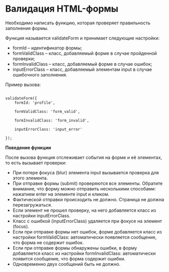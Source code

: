 <h1>Валидация HTML-формы</h1>
<p>Необходимо написать функцию, которая проверяет правильность заполнения формы.</p>
<p>Функция называется validateForm и принимает следующие настройки:</p>
<ul>
    <li>formId – идентификатор формы;</li>
    <li>formValidClass – класс, добавляемый форме в случае пройденной проверки;</li>
    <li>formInvalidClass – класс, добавляемый форме в случае ошибок;</li>
    <li>inputErrorClass – класс, добавляемый элементам input в случае ошибочного заполнения.</li>
</ul>
<p>Пример вызова:</p>
<code>
validateForm({
    formId: 'profile',<br>
    formValidClass: 'form_valid',<br>
    formInvalidClass: 'form_invalid',<br>
    inputErrorClass: 'input_error'<br>
});
</code>

<p><strong>Поведение функции</strong></p>
<p>После вызова функция отслеживает события на форме и её элементах, то есть вызывает проверки:</p>
<ul>
    <li>При потере фокуса (blur) элемента input вызывается проверка для этого элемента.</li>
    <li>При отправке формы (submit) проверяются все элементы. Обратите внимание, что форму можно отправить несколькими способами: нажатием enter на элементе input и кликом.</li>
    <li>Фактической отправки происходить не должно. Страница не должна перезагружаться.</li>
    <li>Если элемент не прошел проверку, на него добавляется класс из настройки inputErrorClass.</li>
    <li>Класс с ошибкой (inputErrorClass) удаляется при фокусе на элемент (focus).</li>
    <li>Если при отправке формы нет ошибок, форме добавляется класс из настройки formValidClass: автоматически появляется сообщение, что форма не содержит ошибок.</li>
    <li>Если при отправке формы обнаружены ошибки, в форму добавляется класс из настройки formInvalidClass: автоматически появится сообщение, что форма содержит ошибки.</li>
    <li>Одновременно двух сообщений быть не должно.</li>
</ul>